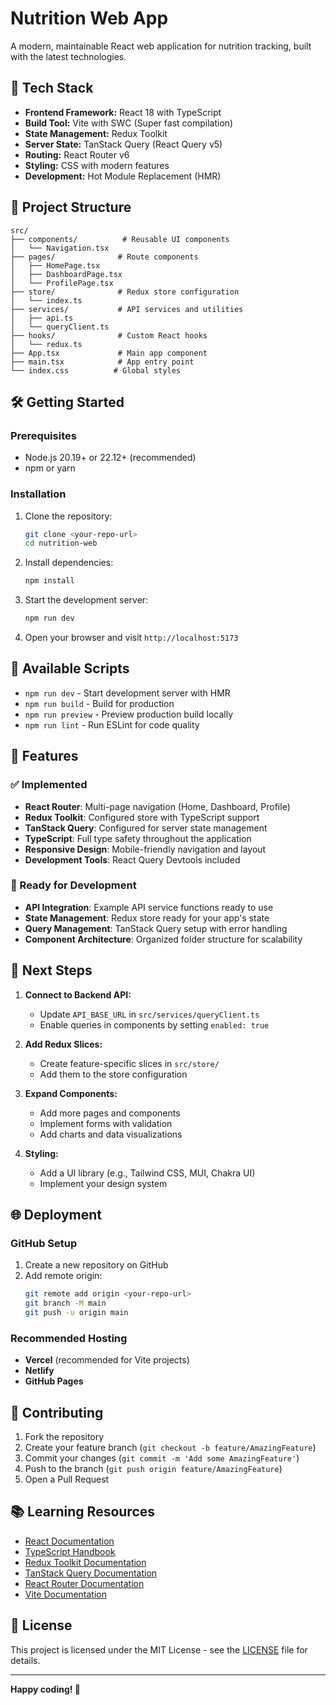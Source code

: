 # Nutrition Web App

A modern, maintainable React web application for nutrition tracking, built with the latest technologies.

## 🚀 Tech Stack

- **Frontend Framework:** React 18 with TypeScript
- **Build Tool:** Vite with SWC (Super fast compilation)
- **State Management:** Redux Toolkit
- **Server State:** TanStack Query (React Query v5)
- **Routing:** React Router v6
- **Styling:** CSS with modern features
- **Development:** Hot Module Replacement (HMR)

## 📁 Project Structure

```
src/
├── components/          # Reusable UI components
│   └── Navigation.tsx
├── pages/              # Route components
│   ├── HomePage.tsx
│   ├── DashboardPage.tsx
│   └── ProfilePage.tsx
├── store/              # Redux store configuration
│   └── index.ts
├── services/           # API services and utilities
│   ├── api.ts
│   └── queryClient.ts
├── hooks/              # Custom React hooks
│   └── redux.ts
├── App.tsx             # Main app component
├── main.tsx            # App entry point
└── index.css          # Global styles
```

## 🛠️ Getting Started

### Prerequisites

- Node.js 20.19+ or 22.12+ (recommended)
- npm or yarn

### Installation

1. Clone the repository:
   ```bash
   git clone <your-repo-url>
   cd nutrition-web
   ```

2. Install dependencies:
   ```bash
   npm install
   ```

3. Start the development server:
   ```bash
   npm run dev
   ```

4. Open your browser and visit `http://localhost:5173`

## 📝 Available Scripts

- `npm run dev` - Start development server with HMR
- `npm run build` - Build for production
- `npm run preview` - Preview production build locally
- `npm run lint` - Run ESLint for code quality

## 🔧 Features

### ✅ Implemented
- **React Router**: Multi-page navigation (Home, Dashboard, Profile)
- **Redux Toolkit**: Configured store with TypeScript support
- **TanStack Query**: Configured for server state management
- **TypeScript**: Full type safety throughout the application
- **Responsive Design**: Mobile-friendly navigation and layout
- **Development Tools**: React Query Devtools included

### 🔄 Ready for Development
- **API Integration**: Example API service functions ready to use
- **State Management**: Redux store ready for your app's state
- **Query Management**: TanStack Query setup with error handling
- **Component Architecture**: Organized folder structure for scalability

## 🎯 Next Steps

1. **Connect to Backend API:**
   - Update `API_BASE_URL` in `src/services/queryClient.ts`
   - Enable queries in components by setting `enabled: true`

2. **Add Redux Slices:**
   - Create feature-specific slices in `src/store/`
   - Add them to the store configuration

3. **Expand Components:**
   - Add more pages and components
   - Implement forms with validation
   - Add charts and data visualizations

4. **Styling:**
   - Add a UI library (e.g., Tailwind CSS, MUI, Chakra UI)
   - Implement your design system

## 🌐 Deployment

### GitHub Setup

1. Create a new repository on GitHub
2. Add remote origin:
   ```bash
   git remote add origin <your-repo-url>
   git branch -M main
   git push -u origin main
   ```

### Recommended Hosting
- **Vercel** (recommended for Vite projects)
- **Netlify**
- **GitHub Pages**

## 🤝 Contributing

1. Fork the repository
2. Create your feature branch (`git checkout -b feature/AmazingFeature`)
3. Commit your changes (`git commit -m 'Add some AmazingFeature'`)
4. Push to the branch (`git push origin feature/AmazingFeature`)
5. Open a Pull Request

## 📚 Learning Resources

- [React Documentation](https://react.dev/)
- [TypeScript Handbook](https://www.typescriptlang.org/docs/)
- [Redux Toolkit Documentation](https://redux-toolkit.js.org/)
- [TanStack Query Documentation](https://tanstack.com/query/latest)
- [React Router Documentation](https://reactrouter.com/)
- [Vite Documentation](https://vite.dev/)

## 📄 License

This project is licensed under the MIT License - see the [LICENSE](LICENSE) file for details.

---

**Happy coding! 🎉**
